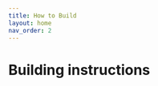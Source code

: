 ```yaml
---
title: How to Build
layout: home
nav_order: 2
---
```


# Building instructions

<object data="https://braincircuitsbehaviorlab.github.io/mouse-village-web/mouse-village-instructions.pdf" width="1000" height="1000" type="application/pdf"></object>
